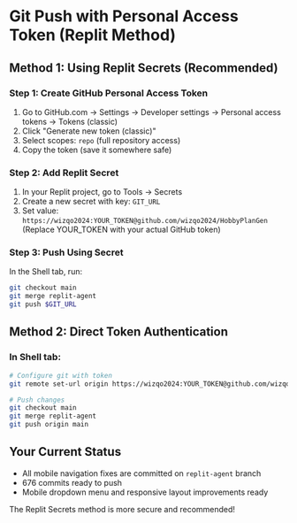 # Git Push with Personal Access Token (Replit Method)

## Method 1: Using Replit Secrets (Recommended)

### Step 1: Create GitHub Personal Access Token
1. Go to GitHub.com → Settings → Developer settings → Personal access tokens → Tokens (classic)
2. Click "Generate new token (classic)"
3. Select scopes: `repo` (full repository access)
4. Copy the token (save it somewhere safe)

### Step 2: Add Replit Secret
1. In your Replit project, go to Tools → Secrets
2. Create a new secret with key: `GIT_URL`
3. Set value: `https://wizqo2024:YOUR_TOKEN@github.com/wizqo2024/HobbyPlanGen`
   (Replace YOUR_TOKEN with your actual GitHub token)

### Step 3: Push Using Secret
In the Shell tab, run:
```bash
git checkout main
git merge replit-agent
git push $GIT_URL
```

## Method 2: Direct Token Authentication

### In Shell tab:
```bash
# Configure git with token
git remote set-url origin https://wizqo2024:YOUR_TOKEN@github.com/wizqo2024/HobbyPlanGen.git

# Push changes
git checkout main
git merge replit-agent
git push origin main
```

## Your Current Status
- All mobile navigation fixes are committed on `replit-agent` branch
- 676 commits ready to push
- Mobile dropdown menu and responsive layout improvements ready

The Replit Secrets method is more secure and recommended!